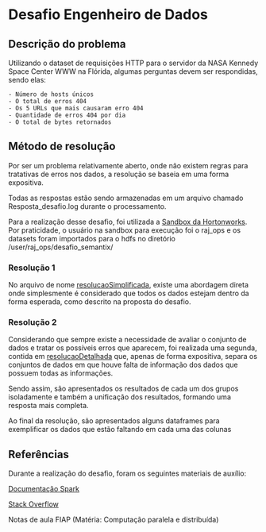 # Desafio Engenheiro de Dados


## Descrição do problema

Utilizando o dataset de requisições HTTP para o servidor da NASA Kennedy Space Center WWW na Flórida, algumas perguntas devem ser respondidas, sendo elas:

    - Número de hosts únicos
    - O total de erros 404
    - Os 5 URLs que mais causaram erro 404
    - Quantidade de erros 404 por dia
    - O total de bytes retornados

## Método de resolução

Por ser um problema relativamente aberto, onde não existem regras para tratativas de erros nos dados, a resolução se baseia em uma forma expositiva.

Todas as respostas estão sendo armazenadas em um arquivo chamado Resposta_desafio.log durante o processamento.

Para a realização desse desafio, foi utilizada a [Sandbox da Hortonworks](https://www.cloudera.com/downloads/hortonworks-sandbox.html). Por praticidade, o usuário na sandbox para execução foi o raj_ops e os datasets foram importados para o hdfs no diretório /user/raj_ops/desafio_semantix/

### Resolução 1

No arquivo de nome <ins>resolucaoSimplificada</ins>, existe uma abordagem direta onde simplesmente é considerado que todos os dados estejam dentro da forma esperada, como descrito na proposta do desafio.

### Resolução 2

Considerando que sempre existe a necessidade de avaliar o conjunto de dados e tratar os possíveis erros que aparecem, foi realizada uma segunda, contida em <ins>resolucaoDetalhada</ins> que, apenas de forma expositiva, separa os conjuntos de dados em que houve falta de informação dos dados que possuem todas as informações.

Sendo assim, são apresentados os resultados de cada um dos grupos isoladamente e também a unificação dos resultados, formando uma resposta mais completa.

Ao final da resolução, são apresentados alguns dataframes para exemplificar os dados que estão faltando em cada uma das colunas

## Referências

Durante a realização do desafio, foram os seguintes materiais de auxílio:

[Documentação Spark](https://spark.apache.org/docs/latest/api/python/pyspark.sql.html)

[Stack Overflow](https://stackoverflow.com/)

Notas de aula FIAP (Matéria: Computação paralela e distribuída)
